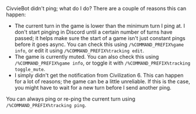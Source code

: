 CivvieBot didn't ping; what do I do?
There are a couple of reasons this can happen:

* The current turn in the game is lower than the minimum turn I ping at. I don't start pinging in Discord until a certain number of turns have passed; it helps make sure the start of a game isn't just constant pings before it goes async. You can check this using `/%COMMAND_PREFIX%game info`, or edit it using `/%COMMAND_PREFIX%tracking edit`.
* The game is currently muted. You can also check this using `/%COMMAND_PREFIX%game info`, or toggle it with `/%COMMAND_PREFIX%tracking toggle_mute`.
* I simply didn't get the notification from Civilization 6. This can happen for a lot of reasons; the game can be a little unreliable. If this is the case, you might have to wait for a new turn before I send another ping.

You can always ping or re-ping the current turn using `/%COMMAND_PREFIX%tracking ping`.